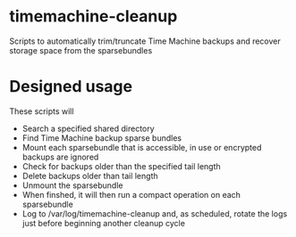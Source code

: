 # timemachine-cleanup
Scripts to automatically trim/truncate Time Machine backups and recover storage space from the sparsebundles

# Designed usage
These scripts will
* Search a specified shared directory
* Find Time Machine backup sparse bundles
* Mount each sparsebundle that is accessible, in use or encrypted backups are ignored
* Check for backups older than the specified tail length
* Delete backups older than tail length
* Unmount the sparsebundle
* When finshed, it will then run a compact operation on each sparsebundle
* Log to /var/log/timemachine-cleanup and, as scheduled, rotate the logs just before beginning another cleanup cycle
